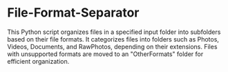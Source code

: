 # File-Format-Separator
This Python script organizes files in a specified input folder into subfolders based on their file formats. It categorizes files into folders such as Photos, Videos, Documents, and RawPhotos, depending on their extensions. Files with unsupported formats are moved to an "OtherFormats" folder for efficient organization.
